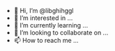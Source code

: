 - 👋 Hi, I’m @libghihggl
- 👀 I’m interested in ...
- 🌱 I’m currently learning ...
- 💞️ I’m looking to collaborate on ...
- 📫 How to reach me ...

<!---
libghihggl/libghihggl is a ✨ special ✨ repository because its `README.md` (this file) appears on your GitHub profile.
You can click the Preview link to take a look at your changes.
--->
